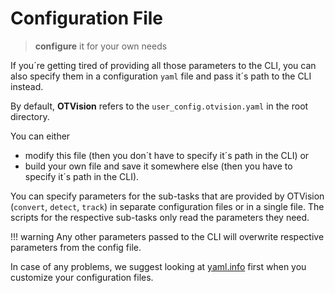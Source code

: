 # Configuration File

> **configure** it for your own needs

If you´re getting tired of providing all those parameters to the CLI, you can also
specify them in a configuration `yaml` file and pass it´s path to the CLI instead.

By default, **OTVision** refers to the `user_config.otvision.yaml` in the root
directory.

You can either

- modify this file (then you don´t have to specify it´s path in the CLI) or
- build your own file and save it somewhere else (then you have to specify it´s path
    in the CLI).

You can specify parameters for the sub-tasks that are provided by OTVision
(`convert`, `detect`, `track`) in separate configuration files or in a single file.
The scripts for the respective sub-tasks only read the parameters they need.

!!! warning
    Any other parameters passed to the CLI will overwrite respective parameters from
    the config file.

In case of any problems, we suggest looking at
[yaml.info](https://www.yaml.info/) first
when you customize your configuration files.
